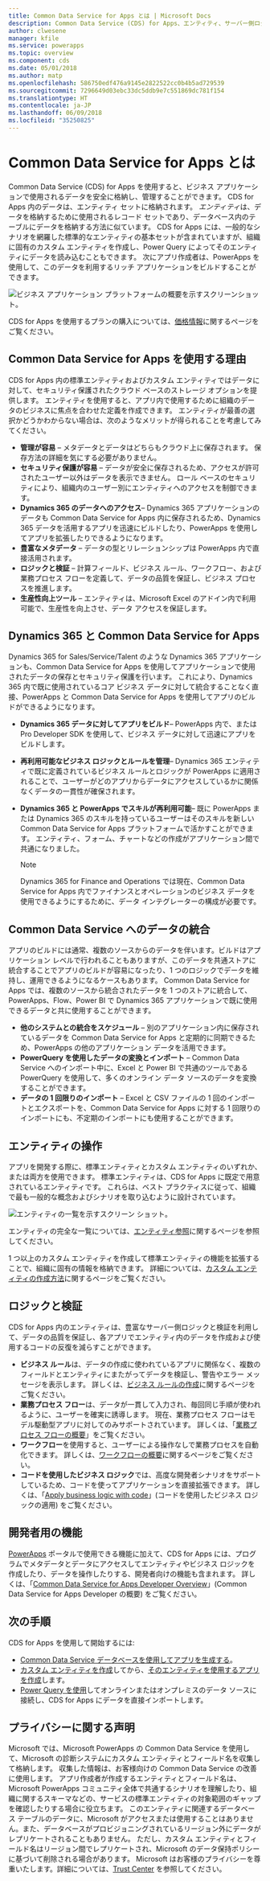 ```yaml
---
title: Common Data Service for Apps とは | Microsoft Docs
description: Common Data Service (CDS) for Apps、エンティティ、サーバー側ロジックの概要について説明します。
author: clwesene
manager: kfile
ms.service: powerapps
ms.topic: overview
ms.component: cds
ms.date: 05/01/2018
ms.author: matp
ms.openlocfilehash: 586750edf476a9145e2822522cc0b4b5ad729539
ms.sourcegitcommit: 7296649d03ebc33dc5ddb9e7c551869dc781f154
ms.translationtype: HT
ms.contentlocale: ja-JP
ms.lasthandoff: 06/09/2018
ms.locfileid: "35250825"
---
```

# <a name="what-is-common-data-service-for-apps"></a>Common Data Service for Apps とは
Common Data Service (CDS) for Apps を使用すると、ビジネス アプリケーションで使用されるデータを安全に格納し、管理することができます。 CDS for Apps 内のデータは、エンティティ セットに格納されます。 *エンティティ*は、データを格納するために使用されるレコード セットであり、データベース内のテーブルにデータを格納する方法に似ています。 CDS for Apps には、一般的なシナリオを網羅した標準的なエンティティの基本セットが含まれていますが、組織に固有のカスタム エンティティを作成し、Power Query によってそのエンティティにデータを読み込むこともできます。 次にアプリ作成者は、PowerApps を使用して、このデータを利用するリッチ アプリケーションをビルドすることができます。

![ビジネス アプリケーション プラットフォームの概要を示すスクリーンショット。](./media/data-platform-cds-intro/platform.png "プラットフォームの概要")

CDS for Apps を使用するプランの購入については、[価格情報](../../administrator/pricing-billing-skus.md)に関するページをご覧ください。

## <a name="why-use-common-data-service-for-apps"></a>Common Data Service for Apps を使用する理由
CDS for Apps 内の標準エンティティおよびカスタム エンティティではデータに対して、セキュリティ保護されたクラウド ベースのストレージ オプションを提供します。 エンティティを使用すると、アプリ内で使用するために組織のデータのビジネスに焦点を合わせた定義を作成できます。 エンティティが最善の選択かどうかわからない場合は、次のようなメリットが得られることを考慮してみてください。

* **管理が容易** &ndash; メタデータとデータはどちらもクラウド上に保存されます。 保存方法の詳細を気にする必要がありません。
* **セキュリティ保護が容易** &ndash; データが安全に保存されるため、アクセスが許可されたユーザー以外はデータを表示できません。 ロール ベースのセキュリティにより、組織内のユーザー別にエンティティへのアクセスを制御できます。
* **Dynamics 365 のデータへのアクセス**&ndash; Dynamics 365 アプリケーションのデータも Common Data Service for Apps 内に保存されるため、Dynamics 365 データを活用するアプリを迅速にビルドしたり、PowerApps を使用してアプリを拡張したりできるようになります。
* **豊富なメタデータ** &ndash; データの型とリレーションシップは PowerApps 内で直接活用されます。
* **ロジックと検証** &ndash; 計算フィールド、ビジネス ルール、ワークフロー、および業務プロセス フローを定義して、データの品質を保証し、ビジネス プロセスを推進します。
* **生産性向上ツール** &ndash; エンティティは、Microsoft Excel のアドイン内で利用可能で、生産性を向上させ、データ アクセスを保証します。

## <a name="dynamics-365-and-the-common-data-service-for-apps"></a>Dynamics 365 と Common Data Service for Apps

Dynamics 365 for Sales/Service/Talent のような Dynamics 365 アプリケーションも、Common Data Service for Apps を使用してアプリケーションで使用されたデータの保存とセキュリティ保護を行います。 これにより、Dynamics 365 内で既に使用されているコア ビジネス データに対して統合することなく直接、PowerApps と Common Data Service for Apps を使用してアプリのビルドができるようになります。

* **Dynamics 365 データに対してアプリをビルド**&ndash; PowerApps 内で、または Pro Developer SDK を使用して、ビジネス データに対して迅速にアプリをビルドします。
* **再利用可能なビジネス ロジックとルールを管理**&ndash; Dynamics 365 エンティティで既に定義されているビジネス ルールとロジックが PowerApps に適用されることで、ユーザーがどのアプリからデータにアクセスしているかに関係なくデータの一貫性が確保されます。
* **Dynamics 365 と PowerApps でスキルが再利用可能**&ndash; 既に PowerApps または Dynamics 365 のスキルを持っているユーザーはそのスキルを新しい Common Data Service for Apps プラットフォームで活かすことができます。 エンティティ、フォーム、チャートなどの作成がアプリケーション間で共通になりました。

    > [!NOTE]
    > Dynamics 365 for Finance and Operations では現在、Common Data Service for Apps 内でファイナンスとオペレーションのビジネス データを使用できるようにするために、データ インテグレーターの構成が必要です。

## <a name="integrating-data-into-the-common-data-service"></a>Common Data Service へのデータの統合

アプリのビルドには通常、複数のソースからのデータを伴います。ビルドはアプリケーション レベルで行われることもありますが、このデータを共通ストアに統合することでアプリのビルドが容易になったり、1 つのロジックでデータを維持し、運用できるようになるケースもあります。 Common Data Service for Apps では、複数のソースから統合されたデータを 1 つのストアに統合して、PowerApps、Flow、Power BI で Dynamics 365 アプリケーションで既に使用できるデータと共に使用することができます。

* **他のシステムとの統合をスケジュール** &ndash; 別のアプリケーション内に保存されているデータを Common Data Service for Apps と定期的に同期できるため、PowerApps の他のアプリケーション データを活用できます。
* **PowerQuery を使用したデータの変換とインポート** &ndash; Common Data Service へのインポート中に、Excel と Power BI で共通のツールである PowerQuery を使用して、多くのオンライン データ ソースのデータを変換することができます。
* **データの 1 回限りのインポート** &ndash; Excel と CSV ファイルの 1 回のインポートとエクスポートを、Common Data Service for Apps に対する 1 回限りのインポートにも、不定期のインポートにも使用することができます。


## <a name="interacting-with-entities"></a>エンティティの操作
アプリを開発する際に、標準エンティティとカスタム エンティティのいずれか、または両方を使用できます。 標準エンティティは、CDS for Apps に既定で用意されているエンティティです。 これらは、ベスト プラクティスに従って、組織で最も一般的な概念およびシナリオを取り込むように設計されています。

![エンティティの一覧を示すスクリーン ショット。](./media/data-platform-cds-intro/entitylist.png "エンティティの一覧")

エンティティの完全な一覧については、[エンティティ参照](https://docs.microsoft.com/powerapps/developer/common-data-service/reference/about-entity-reference)に関するページを参照してください。

1 つ以上のカスタム エンティティを作成して標準エンティティの機能を拡張することで、組織に固有の情報を格納できます。 詳細については、[カスタム エンティティの作成方法](create-custom-entity.md)に関するページをご覧ください。

## <a name="logic-and-validation"></a>ロジックと検証
CDS for Apps 内のエンティティは、豊富なサーバー側ロジックと検証を利用して、データの品質を保証し、各アプリでエンティティ内のデータを作成および使用するコードの反復を減らすことができます。

* **ビジネス ルール**は、データの作成に使われているアプリに関係なく、複数のフィールドとエンティティにまたがってデータを検証し、警告やエラー メッセージを表示します。 詳しくは、[ビジネス ルールの作成](./data-platform-create-business-rule.md)に関するページをご覧ください。
* **業務プロセス フロー**は、データが一貫して入力され、毎回同じ手順が使われるように、ユーザーを確実に誘導します。 現在、業務プロセス フローはモデル駆動型アプリに対してのみサポートされています。 詳しくは、「[業務プロセス フローの概要](/dynamics365/customer-engagement/customize/business-process-flows-overview)」をご覧ください。
* **ワークフロー**を使用すると、ユーザーによる操作なしで業務プロセスを自動化できます。 詳しくは、[ワークフローの概要](/dynamics365/customer-engagement/customize/workflow-processes)に関するページをご覧ください。
* **コードを使用したビジネス ロジック**では、高度な開発者シナリオをサポートしているため、コードを使ってアプリケーションを直接拡張できます。 詳しくは、「[Apply business logic with code](../../developer/common-data-service/apply-business-logic-with-code.md)」(コードを使用したビジネス ロジックの適用) をご覧ください。

## <a name="developer-capabilities"></a>開発者用の機能
[PowerApps](https://web.powerapps.com) ポータルで使用できる機能に加えて、CDS for Apps には、プログラムでメタデータとデータにアクセスしてエンティティやビジネス ロジックを作成したり、データを操作したりする、開発者向けの機能も含まれます。 詳しくは、「[Common Data Service for Apps Developer Overview](../../developer/common-data-service/overview.md)」(Common Data Service for Apps Developer の概要) をご覧ください。

## <a name="next-steps"></a>次の手順
CDS for Apps を使用して開始するには:
* [Common Data Service データベースを使用してアプリを生成する](../canvas-apps/data-platform-create-app-scratch.md)。
* [カスタム エンティティを作成](create-custom-entity.md)してから、[そのエンティティを使用するアプリを作成](../canvas-apps/data-platform-create-app.md)します。
* [Power Query を使用](./data-platform-cds-newentity-pq.md)してオンラインまたはオンプレミスのデータ ソースに接続し、CDS for Apps にデータを直接インポートします。

## <a name="privacy-notice"></a>プライバシーに関する声明
Microsoft では、Microsoft PowerApps の Common Data Service を使用して、Microsoft の診断システムにカスタム エンティティとフィールド名を収集して格納します。 収集した情報は、お客様向けの Common Data Service の改善に使用します。 アプリ作成者が作成するエンティティとフィールド名は、Microsoft PowerApps コミュニティ全体で共通するシナリオを理解したり、組織に関するスキーマなどの、サービスの標準エンティティの対象範囲のギャップを確認したりする場合に役立ちます。 このエンティティに関連するデータベース テーブルのデータに、Microsoft がアクセスまたは使用することはありません。また、データベースがプロビジョニングされているリージョン外にデータがレプリケートされることもありません。 ただし、カスタム エンティティとフィールド名はリージョン間でレプリケートされ、Microsoft のデータ保持ポリシーに基づいて削除される場合があります。 Microsoft はお客様のプライバシーを尊重いたします。詳細については、[Trust Center](https://www.microsoft.com/trustcenter/Privacy/default.aspx) を参照してください。
